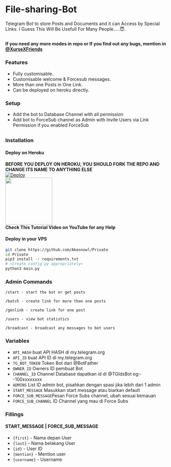 # File-sharing-Bot


Telegram Bot to store Posts and Documents and it can Access by Special Links.
I Guess This Will Be Usefull For Many People.....😇. 

##

**If you need any more modes in repo or If you find out any bugs, mention in [@XurseXFriends ](https://www.telegram.dog/XurseXFriends)**

### Features
- Fully customisable.
- Customisable welcome & Forcesub messages.
- More than one Posts in One Link.
- Can be deployed on heroku directly.

### Setup

- Add the bot to Database Channel with all permission
- Add bot to ForceSub channel as Admin with Invite Users via Link Permission if you enabled ForceSub 

##
### Installation
#### Deploy on Heroku
**BEFORE YOU DEPLOY ON HEROKU, YOU SHOULD FORK THE REPO AND CHANGE ITS NAME TO ANYTHING ELSE**<br>
[![Deploy](https://www.herokucdn.com/deploy/button.svg)](https://heroku.com/deploy)</br>
<a href="https://youtu.be/LCrkRTMkmzE">
  <img src="https://img.shields.io/badge/How%20to-Deploy-red?logo=youtube" width="147">
</a><br>
**Check This Tutorial Video on YouTube for any Help**<br>


#### Deploy in your VPS
````bash
git clone https://github.com/Akeonowl/Private
cd Private
pip3 install -r requirements.txt
# <Create config.py appropriately>
python3 main.py
````

### Admin Commands

```
/start - start the bot or get posts

/batch - create link for more than one posts

/genlink - create link for one post

/users - view bot statistics

/broadcast - broadcast any messages to bot users
```

### Variables

* `API_HASH` buat API HASH di my.telegram.org
* `API_ID` buat API ID di my.telegram.org
* `TG_BOT_TOKEN` Token Bot dari @BotFather
* `OWNER_ID` Owners ID pembuat Bot
* `CHANNEL_ID` Channel Database dapatkan id di @TGIdsBot eg:- -100xxxxxxxx
* `ADMINS` List ID admin bot, pisahkan dengan spasi jika lebih dari 1 admin
* `START_MESSAGE` Masukkan start message atau biarkan default
* `FORCE_SUB_MESSAGE`Pesan Force Subs channel, ubah sesuai kemauan
* `FORCE_SUB_CHANNEL` ID Channel yang mau di Force Subs

### Fillings
#### START_MESSAGE | FORCE_SUB_MESSAGE

* `{first}` - Nama depan User
* `{last}` - Nama belakang User
* `{id}` - User ID
* `{mention}` - Mention user
* `{username}` - Username



